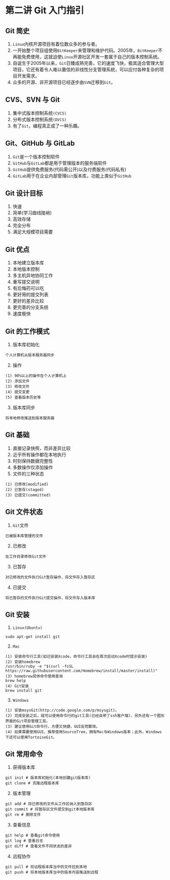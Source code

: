# 第二讲  Git 入门指引
## Git 简史
1. `Linux`内核开源项目有着位数众多的参与者。
2. 一开始整个项目组使用`BitKeeper`来管理和维护代码。2005年，`BitKeeper`不再能免费使用，这就迫使`Linux`开源社区开发一套属于自己的版本控制系统。
3. 自诞生于2005年以来，`Git`日臻成熟完善，它的速度飞快，极其适合管理大型项目，它还有着令人难以置信的非线性分支管理系统，可以应付各种复杂的项目开发需求。
4. 众多的开源、非开源项目已经逐步由`SVN`迁移到`Git`。

## CVS、SVN 与 Git
1. 集中式版本控制系统`(CVCS)`
2. 分布式版本控制系统`(DVCS)`
3. 有了`Git`，编程真正成了一种乐趣。

## Git、GitHub 与 GitLab
1. `Git`是一个版本控制软件
2. `GitHub`与`GitLab`都是用于管理版本的服务端软件
3. `GitHub`提供免费服务(代码需公开)以及付费服务(代码私有)
4. `GitLab`用于在企业内部管理`Git`版本库，功能上类似于`GitHub`

## Git 设计目标
1. 快速
2. 简单(学习曲线陡峭)
3. 高效存储
4. 完全分布
5. 满足大规模项目需要

## Git 优点
1. 本地建立版本库
2. 本地版本控制
3. 多主机异地协同工作
4. 重写提交说明
5. 有后悔药可以吃
6. 更好用的提交列表
7. 更好的差异比较
8. 更完善的分支系统
9. 速度极快


## Git 的工作模式
1. 版本库初始化
```
个人计算机从版本服务器同步
```
2. 操作 
```
(1) 90%以上的操作在个人计算机上
(2) 添加文件  
(3) 修改文件  
(4) 提交变更  
(5) 查看版本历史等 
```
3. 版本库同步
```
将本地修改推送到版本服务器
```

## Git 基础
1. 直接记录快照，而非差异比较
2. 近乎所有操作都在本地执行
3. 时刻保持数据完整性
4. 多数操作仅添加操作
5. 文件的三种状态
```
(1) 已修改(modified)  
(2) 已暂存(staged)  
(3) 已提交(committed)  
```

## Git 文件状态
1. `Git`文件
```
已被版本库管理的文件
```
2. 已修改
```
在工作目录修改Git文件
```
3. 已暂存
```
对已修改的文件执行Git暂存操作，将文件存入暂存区
```
4. 已提交
```
将已暂存的文件执行Git提交操作，将文件存入版本库
```

## Git 安装
1. `Linux(Ubuntu)`
```
sudo apt-get install git
```
2. `Mac`
```
(1) 安装命令行工具(如已安装Xcode，命令行工具会在首次启动Xcode时提示安装)  
(2) 安装homebrew
/usr/bin/ruby -e "$(curl -fsSL https://raw.githubusercontent.com/Homebrew/install/master/install)"
(3) homebrew具体命令使用查询
brew help
(4) Git安装
brew install git
```
3. `Windows`
```
(1) 安装msysGit(http://code.google.com/p/msysgit)。  
(2) 完成安装之后，就可以使用命令行的git工具(已经自带了ssh客户端)，另外还有一个图形界面的Git项目管理工具。  
(3) 建议使用Git命令行，方便又快捷，GUI反而繁琐。  
(4) 如果需要使用GUI，推荐使用SourceTree，拥有Mac与Windows版本；此外，Windows下还可以使用TortoiseGit。
```

## Git 常用命令
1. 获得版本库
```
git init # 版本库初始化(本地创建git版本库)
git clone # 克隆远程版本库
```
2. 版本管理
```
git add # 将已修改的文件从工作区纳入到暂存区
git commit # 将暂存区文件提交到git本地版本库
git rm # 删除文件
```
3. 查看信息
```
git help # 查看git命令使用
git log # 查看日志
git diff # 查看文件不同状态的差异
```
4. 远程协作
```
git pull # 将远程版本库当中的文件拉到本地
git push # 将本地版本库当中的版本内容推送到远程
```


